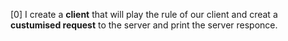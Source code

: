 [0] I create a **client** that will play the rule of our client and creat a **custumised request** to the server and print the server responce.